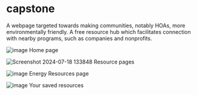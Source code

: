 # capstone
 A webpage targeted towards making communities, notably HOAs, more environmentally friendly. A free resource hub which facilitates connection with nearby programs, such as companies and nonprofits.

 ![image](https://github.com/user-attachments/assets/c61ffa91-9b84-41ad-9089-f21eef5ed429)
 Home page

 
![Screenshot 2024-07-18 133848](https://github.com/user-attachments/assets/b023f84f-9045-4e9d-bff3-bbaa15fae84d)
Resource pages

![image](https://github.com/user-attachments/assets/812b91dc-4294-4459-84fe-c78077a5d038)
Energy Resources page

![image](https://github.com/user-attachments/assets/ee27b281-d553-4105-b199-4ebaf7577342)
Your saved resources



